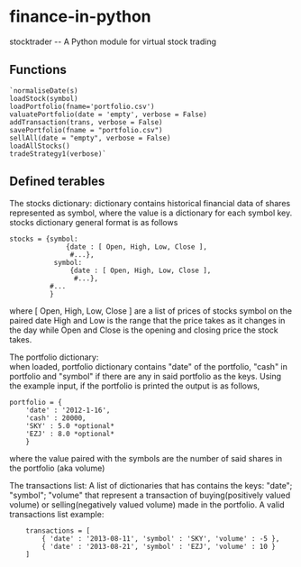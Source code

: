 # finance-in-python
stocktrader -- A Python module for virtual stock trading

Functions
---------
    `normaliseDate(s)
    loadStock(symbol)
    loadPortfolio(fname='portfolio.csv')
    valuatePortfolio(date = 'empty', verbose = False)
    addTransaction(trans, verbose = False)
    savePortfolio(fname = "portfolio.csv")
    sellAll(date = "empty", verbose = False)
    loadAllStocks()
    tradeStrategy1(verbose)`

Defined terables
----------------
The stocks dictionary:
    dictionary contains historical financial data of shares represented as symbol, 
        where the value is a dictionary for each symbol key.
    stocks dictionary general format is as follows
    
    stocks = {symbol:
                  {date : [ Open, High, Low, Close ],
                   #...},
               symbol:
                   {date : [ Open, High, Low, Close ],
                    #...},
              #... 
              }
   where
   [ Open, High, Low, Close ] are a list of prices of stocks symbol on the paired date
   High and Low is the range that the price takes as it changes in the day while 
   Open and Close is the opening and closing price the stock takes.

The portfolio dictionary:    
    when loaded, portfolio dictionary contains "date" of the portfolio, 
    "cash" in portfolio and "symbol" if there are any in said portfolio as the keys.
    Using the example input, if the portfolio is printed the output is as follows,
    
    portfolio = { 
        'date' : '2012-1-16',
        'cash' : 20000,
        'SKY' : 5.0 *optional*
        'EZJ' : 8.0 *optional*
        }
        
where the value paired with the symbols are the number of said shares
in the portfolio (aka volume)

The transactions list:
    A list of dictionaries that has contains the keys: "date"; "symbol"; "volume" that represent
    a transaction of buying(positively valued volume) or selling(negatively valued volume) 
    made in the portfolio.
    A valid transactions list example:
        
        transactions = [ 
            { 'date' : '2013-08-11', 'symbol' : 'SKY', 'volume' : -5 }, 
            { 'date' : '2013-08-21', 'symbol' : 'EZJ', 'volume' : 10 } 
        ]
